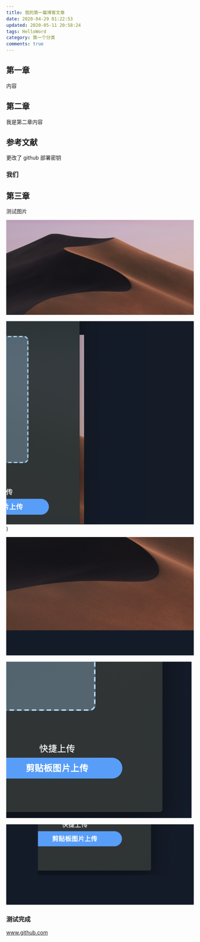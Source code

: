 ```yaml
---
title: 我的第一篇博客文章
date: 2020-04-29 01:22:53
updated: 2020-05-11 20:58:24
tags: HelloWord
category: 第一个分类
comments: true
---
```


## 第一章

内容

## 第二章

我是第二章内容

## 参考文献

更改了 github 部署密钥


### 我们





## 第三章

测试图片



![image-20200430050106190](https://raw.githubusercontent.com/zenchen3331/picbed/master/20200430050106.png)






![image](https://raw.githubusercontent.com/zenchen3331/picbed/master/20200430050929.png))





![](https://raw.githubusercontent.com/zenchen3331/picbed/master/20200430051115.png)

![](https://raw.githubusercontent.com/zenchen3331/picbed/master/20200430051146.png)





![image-20200430051331133](https://raw.githubusercontent.com/zenchen3331/picbed/master/image-20200430051331133.png)

### 测试完成









www.github.com



